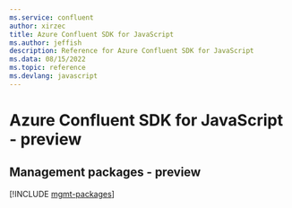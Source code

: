 ```yaml
---
ms.service: confluent
author: xirzec
title: Azure Confluent SDK for JavaScript
ms.author: jeffish
description: Reference for Azure Confluent SDK for JavaScript
ms.data: 08/15/2022
ms.topic: reference
ms.devlang: javascript
---
```

# Azure Confluent SDK for JavaScript - preview

## Management packages - preview
[!INCLUDE [mgmt-packages](confluent-mgmt-index.md)]